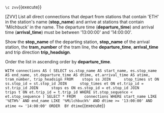 ``\c zvv``{{execute}}

[ZVV] List all direct connections that depart from stations that contain 'ETH' in the station's name (**stop_name**) and arrive at stations that contain 'Milchbuck' in the name. The departure time (**departure_time**) and arrival time (**arrival_time**) must be between '13:00:00' and '14:00:00'.

Show the **stop_name** of the departing station, **stop_name** of the arrival station, the **tram_number** of the tram line, the **departure_time**, **arrival_time** and trip direction **trip_headsign**.

Order the list in ascending order by **departure_time**.

``
WITH connections AS (
SELECT ss.stop_name AS start_name, es.stop_name AS end_name, st.departure_time AS dtime, et.arrival_time AS atime, tram_number, trip_headsign
FROM    stops ss
JOIN      stop_times st ON ss.stop_id = st.stop_id
JOIN      stop_times et ON et.trip_id = st.trip_id
JOIN      stops es ON es.stop_id = et.stop_id
JOIN      trips t ON et.trip_id = t.trip_id
WHERE st.stop_sequence < et.stop_sequence
)
SELECT *
FROM    connections
WHERE start_name LIKE '%ETH%'
               AND end_name LIKE '%Milchbuck%'
               AND dtime >= '13:00:00'
               AND atime <= '14:00:00'
ORDER  BY dtime
``{{execute}}
